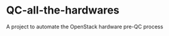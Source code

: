 QC-all-the-hardwares
====================

A project to automate the OpenStack hardware pre-QC process

